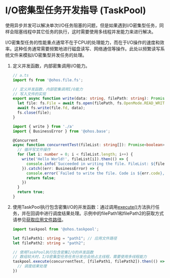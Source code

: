 # I/O密集型任务开发指导 (TaskPool)


使用异步并发可以解决单次I/O任务阻塞的问题，但是如果遇到I/O密集型任务，同样会阻塞线程中其它任务的执行，这时需要使用多线程并发能力来进行解决。


I/O密集型任务的性能重点通常不在于CPU的处理能力，而在于I/O操作的速度和效率。这种任务通常需要频繁地进行磁盘读写、网络通信等操作。此处以频繁读写系统文件来模拟I/O密集型并发任务的处理。


1. 定义并发函数，内部密集调用I/O能力。
    ```ts
    // a.ts
    import fs from '@ohos.file.fs';

    // 定义并发函数，内部密集调用I/O能力
    // 写入文件的实现
    export async function write(data: string, filePath: string): Promise<void> {
      let file: fs.File = await fs.open(filePath, fs.OpenMode.READ_WRITE);
      await fs.write(file.fd, data);
      fs.close(file);
    }
    ```

	```ts
    import { write } from './a'
    import { BusinessError } from '@ohos.base';

    @Concurrent
    async function concurrentTest(fileList: string[]): Promise<boolean> {
      // 循环写文件操作
      for (let i: number = 0; i < fileList.length; i++) {
        write('Hello World!', fileList[i]).then(() => {
          console.info(`Succeeded in writing the file. FileList: ${fileList[i]}`);
        }).catch((err: BusinessError) => {
          console.error(`Failed to write the file. Code is ${err.code}, message is ${err.message}`)
          return false;
        })
      }
      return true;
    }
	```

2. 使用TaskPool执行包含密集I/O的并发函数：通过调用[execute()](../reference/apis/js-apis-taskpool.md#taskpoolexecute)方法执行任务，并在回调中进行调度结果处理。示例中的filePath1和filePath2的获取方式请参见[获取应用文件路径](../application-models/application-context-stage.md#获取应用文件路径)。

    ```ts
    import taskpool from '@ohos.taskpool';

    let filePath1: string = "path1"; // 应用文件路径
    let filePath2: string = "path2";

    // 使用TaskPool执行包含密集I/O的并发函数
    // 数组较大时，I/O密集型任务任务分发也会抢占主线程，需要使用多线程能力
    taskpool.execute(concurrentTest, [filePath1, filePath2]).then(() => {
      // 调度结果处理
    })
    ```
